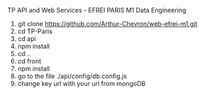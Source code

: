 TP API and Web Services - EFREI PARIS M1 Data Engineering

1. git clone https://github.com/Arthur-Chevron/web-efrei-m1.git
2. cd TP-Paris
3. cd api
4. npm install
5. cd ..
6. cd front 
7. npm install
8. go to the file ./api/config/db.config.js
9. change key url with your url from mongoDB